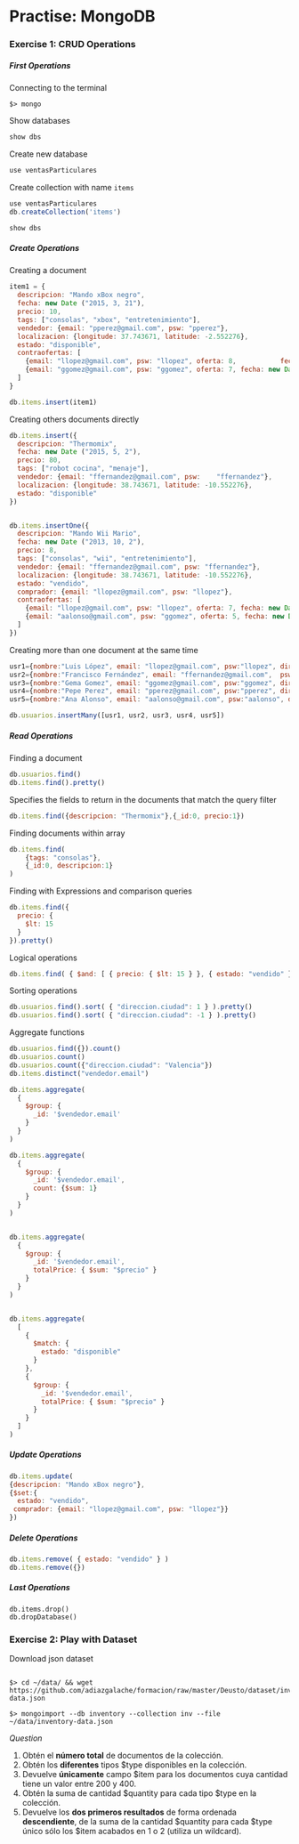 # Practise: MongoDB

### Exercise 1: CRUD Operations

##### First Operations

Connecting to the terminal
```shell
$> mongo
```

Show databases
```javascript
show dbs
```

Create new database
```javascript
use ventasParticulares
```

Create collection with name `items`
```javascript
use ventasParticulares
db.createCollection('items')
```

```javascript
show dbs
```

##### Create Operations

Creating a document

```javascript
item1 = {
  descripcion: "Mando xBox negro",
  fecha: new Date ("2015, 3, 21"),
  precio: 10,
  tags: ["consolas", "xbox", "entretenimiento"],
  vendedor: {email: "pperez@gmail.com", psw: "pperez"},
  localizacion: {longitude: 37.743671, latitude: -2.552276},
  estado: "disponible",
  contraofertas: [
    {email: "llopez@gmail.com", psw: "llopez", oferta: 8,        	fecha: new Date("2015, 4, 2")},
    {email: "ggomez@gmail.com", psw: "ggomez", oferta: 7, fecha: new Date("2015, 4, 13")}
  ]
}

db.items.insert(item1)
```

Creating others documents directly
```javascript
db.items.insert({
  descripcion: "Thermomix",
  fecha: new Date ("2015, 5, 2"),
  precio: 80,
  tags: ["robot cocina", "menaje"], 
  vendedor: {email: "ffernandez@gmail.com", psw:	"ffernandez"},
  localizacion: {longitude: 38.743671, latitude: -10.552276},
  estado: "disponible"
})


db.items.insertOne({
  descripcion: "Mando Wii Mario",
  fecha: new Date ("2013, 10, 2"),
  precio: 8,
  tags: ["consolas", "wii", "entretenimiento"], 
  vendedor: {email: "ffernandez@gmail.com", psw: "ffernandez"},
  localizacion: {longitude: 38.743671, latitude: -10.552276},
  estado: "vendido",
  comprador: {email: "llopez@gmail.com", psw: "llopez"},
  contraofertas: [
    {email: "llopez@gmail.com", psw: "llopez", oferta: 7, fecha: new Date("2013, 10, 20")},
    {email: "aalonso@gmail.com", psw: "ggomez", oferta: 5, fecha: new Date("2013, 10, 19")}
  ]
})

```

Creating more than one document at the same time
```javascript
usr1={nombre:"Luis López", email: "llopez@gmail.com", psw:"llopez", direccion: {via:"C/Pez", num:3, ciudad:"Madrid", cp: "28031"}},
usr2={nombre:"Francisco Fernández", email: "ffernandez@gmail.com",	psw:"ffernandez", direccion: {via:"C/Luna Nueva", num:145, ciudad: "Barcelona", cp: "08009"}},
usr3={nombre:"Gema Gomez", email: "ggomez@gmail.com", psw:"ggomez", direccion: {via:"C/Sansa", num:28, ciudad:"Valencia", cp: "46015"}},
usr4={nombre:"Pepe Perez", email: "pperez@gmail.com", psw:"pperez", direccion: {via:"C/Sansa", num:79, ciudad:"Valencia", cp: "46015"}},  
usr5={nombre:"Ana Alonso", email: "aalonso@gmail.com", psw:"aalonso", direccion: {via:"C/Luna Llena", num:32, ciudad:"Barcelona", cp: "08009"}}

db.usuarios.insertMany([usr1, usr2, usr3, usr4, usr5])
```

##### Read Operations

Finding a document
```javascript
db.usuarios.find()
db.items.find().pretty()
```


Specifies the fields to return in the documents that match the query filter
```javascript
db.items.find({descripcion: "Thermomix"},{_id:0, precio:1})
```


Finding documents within array
```javascript
db.items.find(
    {tags: "consolas"},
    {_id:0, descripcion:1}
)
```

Finding with Expressions and comparison queries
```javascript
db.items.find({
  precio: {
    $lt: 15
  }
}).pretty()
```

Logical operations
```javascript
db.items.find( { $and: [ { precio: { $lt: 15 } }, { estado: "vendido" } ] } ).pretty()
```


Sorting operations
```javascript
db.usuarios.find().sort( { "direccion.ciudad": 1 } ).pretty()
db.usuarios.find().sort( { "direccion.ciudad": -1 } ).pretty()
```

Aggregate functions
```javascript
db.usuarios.find({}).count()
db.usuarios.count()
db.usuarios.count({"direccion.ciudad": "Valencia"})
db.items.distinct("vendedor.email")

db.items.aggregate(
  {
    $group: {
      _id: '$vendedor.email'
    }
  }
)

db.items.aggregate(
  {
    $group: {
      _id: '$vendedor.email',
      count: {$sum: 1}
    }
  }
)


db.items.aggregate(
  {
    $group: {
      _id: '$vendedor.email',
      totalPrice: { $sum: "$precio" }
    }
  }
)


db.items.aggregate(
  [
    {
      $match: {
        estado: "disponible"
      }
    },
    {
      $group: {
        _id: '$vendedor.email',
        totalPrice: { $sum: "$precio" }
      }
    }
  ]
)
```

##### Update Operations
```javascript
db.items.update(
{descripcion: "Mando xBox negro"},
{$set:{
  estado: "vendido",
 comprador: {email: "llopez@gmail.com", psw: "llopez"}}
})
```

##### Delete Operations
```javascript
db.items.remove( { estado: "vendido" } )
db.items.remove({})
```

##### Last Operations
```
db.items.drop()
db.dropDatabase()
```

### Exercise 2: Play with Dataset


Download json dataset

```shell

$> cd ~/data/ && wget https://github.com/adiazgalache/formacion/raw/master/Deusto/dataset/inventory-data.json
```

```shell
$> mongoimport --db inventory --collection inv --file ~/data/inventory-data.json
```

_Question_

1. Obtén el **número total** de documentos de la colección.
2. Obtén los **diferentes** tipos $type disponibles en la colección.
3. Devuelve **únicamente** campo $item para los documentos cuya cantidad tiene un valor entre 200 y 400.
4. Obtén la suma de cantidad $quantity para cada tipo $type en la colección.
5. Devuelve los **dos primeros resultados** de forma ordenada **descendiente**, de la suma de la cantidad $quantity para cada $type único sólo los $item acabados en 1 o 2 (utiliza un wildcard).